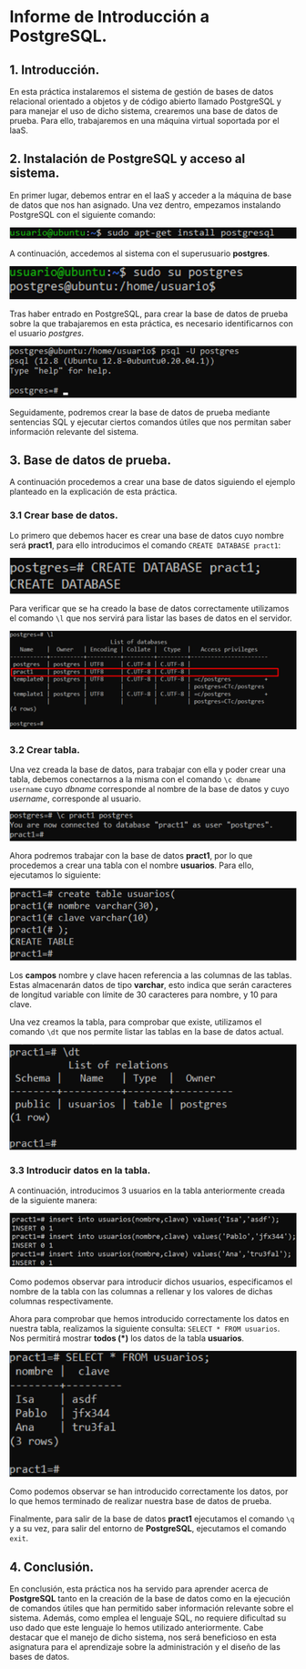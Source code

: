 # Informe de Introducción a PostgreSQL.

## 1. Introducción.

En esta práctica instalaremos el sistema de gestión de bases de datos relacional orientado a objetos y de código abierto llamado PostgreSQL y para manejar el uso de dicho sistema, crearemos una base de datos de prueba. Para ello, trabajaremos en una máquina virtual soportada por el IaaS.

## 2. Instalación de PostgreSQL  y acceso al sistema.

En primer lugar, debemos entrar en el IaaS y acceder a la máquina de base de datos que nos han asignado. Una vez dentro, empezamos instalando PostgreSQL con el siguiente comando:

![Instalación de PostgreSQL](Imágenes/1.png)

A continuación, accedemos al sistema con el superusuario **postgres**.

![Acceder al sistema como superusuario](Imágenes/2.png)

Tras haber entrado en PostgreSQL, para crear la base de datos de prueba sobre la que trabajaremos en esta práctica, es necesario identificarnos con el usuario *postgres*.

![Acceder como usuario postgres](Imágenes/3.png)

Seguidamente, podremos crear la base de datos de prueba mediante sentencias SQL y ejecutar ciertos comandos útiles que nos permitan saber información relevante del sistema.

## 3. Base de datos de prueba.

A continuación procedemos a crear una base de datos siguiendo el ejemplo planteado en la explicación de esta práctica.

### 3.1 Crear base de datos.

Lo primero que debemos hacer es crear una base de datos cuyo nombre será **pract1**, para ello introducimos el comando `CREATE DATABASE pract1`:

![Crear base de datos](Imágenes/4.png)

Para verificar que se ha creado la base de datos correctamente utilizamos el comando `\l` que nos servirá para listar las bases de datos en el servidor.

![Listar las bases de datos](Imágenes/5.png)

### 3.2 Crear tabla.

Una vez creada la base de datos, para trabajar con ella y poder crear una tabla, debemos conectarnos a la misma con el comando `\c dbname username` cuyo *dbname* corresponde al nombre de la base de datos y cuyo *username*, corresponde al usuario.

![Conexión a la base de datos](Imágenes/6.png)

Ahora podremos trabajar con la base de datos **pract1**, por lo que procedemos a crear una tabla con el nombre **usuarios**. Para ello, ejecutamos lo siguiente:

![Crear tabla](Imágenes/7.png)

Los **campos** nombre y clave hacen referencia a las columnas de las tablas. Estas almacenarán datos de tipo **varchar**, esto indica que serán caracteres de longitud variable con límite de 30 caracteres para nombre, y 10 para clave.

Una vez creamos la tabla, para comprobar que existe, utilizamos el comando `\dt` que nos permite listar las tablas en la base de datos actual.

![Listar las tablas en la base de datos actual](Imágenes/8.png)

### 3.3 Introducir datos en la tabla.

A continuación, introducimos 3 usuarios en la tabla anteriormente creada de la siguiente manera:

![Introducir datos en la tabla](Imágenes/9.png)

Como podemos observar para introducir dichos usuarios, especificamos el nombre de la tabla con las columnas a rellenar y los valores de dichas columnas respectivamente.

Ahora para comprobar que hemos introducido correctamente los datos en nuestra tabla, realizamos la siguiente consulta: `SELECT * FROM usuarios`. Nos permitirá mostrar **todos (\*)** los datos de la tabla **usuarios**.

![Sentencia SQL para mostrar datos de la tabla](Imágenes/10.png)

Como podemos observar se han introducido correctamente los datos, por lo que hemos terminado de realizar nuestra base de datos de prueba.

Finalmente, para salir de la base de datos **pract1** ejecutamos el comando `\q` y a su vez, para salir del entorno de **PostgreSQL**, ejecutamos el comando `exit`.

## 4. Conclusión.

En conclusión, esta práctica nos ha servido para aprender acerca de **PostgreSQL** tanto en la creación de la base de datos como en la ejecución de comandos útiles que han permitido saber información relevante sobre el sistema. Además, como emplea el lenguaje SQL, no requiere dificultad su uso dado que este lenguaje lo hemos utilizado anteriormente. Cabe destacar que el manejo de dicho sistema, nos será beneficioso en esta asignatura para el aprendizaje sobre la administración y el diseño de las bases de datos.
